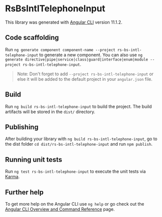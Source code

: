 # RsBsIntlTelephoneInput

This library was generated with [Angular CLI](https://github.com/angular/angular-cli) version 11.1.2.

## Code scaffolding

Run `ng generate component component-name --project rs-bs-intl-telephone-input` to generate a new component. You can also use `ng generate directive|pipe|service|class|guard|interface|enum|module --project rs-bs-intl-telephone-input`.
> Note: Don't forget to add `--project rs-bs-intl-telephone-input` or else it will be added to the default project in your `angular.json` file. 

## Build

Run `ng build rs-bs-intl-telephone-input` to build the project. The build artifacts will be stored in the `dist/` directory.

## Publishing

After building your library with `ng build rs-bs-intl-telephone-input`, go to the dist folder `cd dist/rs-bs-intl-telephone-input` and run `npm publish`.

## Running unit tests

Run `ng test rs-bs-intl-telephone-input` to execute the unit tests via [Karma](https://karma-runner.github.io).

## Further help

To get more help on the Angular CLI use `ng help` or go check out the [Angular CLI Overview and Command Reference](https://angular.io/cli) page.
